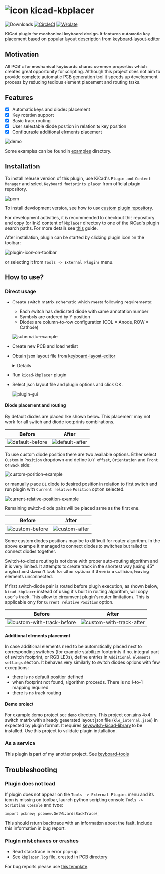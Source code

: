 # ![icon](resources/icon-github.png) kicad-kbplacer

![Downloads](https://img.shields.io/github/downloads/adamws/kicad-kbplacer/total)
[![CircleCI](https://circleci.com/gh/adamws/kicad-kbplacer.svg?style=shield)](https://circleci.com/gh/adamws/kicad-kbplacer/tree/master)
[![Weblate](https://hosted.weblate.org/widgets/kicad-kbplacer/-/master-source/svg-badge.svg)](https://hosted.weblate.org/engage/kicad-kbplacer/)

KiCad plugin for mechanical keyboard design. It features automatic key placement
based on popular layout description from [keyboard-layout-editor](http://www.keyboard-layout-editor.com/)

## Motivation

All PCB's for mechanical keyboards shares common properties which creates great
opportunity for scripting. Although this project does not aim to provide
complete automatic PCB generation tool it speeds up development process
by reducing tedious element placement and routing tasks.

## Features

- [x] Automatic keys and diodes placement
- [x] Key rotation support
- [x] Basic track routing
- [x] User selectable diode position in relation to key position
- [x] Configurable additional elements placement

![demo](resources/demo.gif)

Some examples can be found in [examples](./examples) directory.

## Installation

To install release version of this plugin, use KiCad's `Plugin and Content Manager`
and select `Keyboard footprints placer` from official plugin repository.

![pcm](resources/pcm.png)

To install development version, see how to use [custom plugin repository](./docs/custom_repository.md).

For development activities, it is recommended to checkout this repository and copy (or link)
content of `kbplacer` directory to one of the KiCad's plugin search paths.
For more details see [this](https://dev-docs.kicad.org/en/python/pcbnew/) guide.

After installation, plugin can be started by clicking plugin icon on the toolbar:

![plugin-icon-on-toolbar](resources/plugin-icon-on-toolbar.png)

or selecting it from `Tools -> External Plugins` menu.

## How to use?

### Direct usage

- Create switch matrix schematic which meets following requirements:
  - Each switch has dedicated diode with same annotation number
  - Symbols are ordered by Y position
  - Diodes are column-to-row configuration (COL = Anode, ROW = Cathode)

  ![schematic-example](resources/schematic-example.png)

- Create new PCB and load netlist
- Obtain json layout file from [keyboard-layout-editor](http://www.keyboard-layout-editor.com/)
  <details>
  <summary>Details</summary>

    ![kle-download](resources/kle-download.png)

    - Plugin supports internal [kle-serial](https://github.com/ijprest/kle-serial) layout files.
      Detection of layout format will be done automatically.
      Conversion between layout downloaded from keyboard-layout-editor and its internal form
      can be done with [https://adamws.github.io/kle-serial](https://adamws.github.io/kle-serial/)
      or [keyboard-tools.xyz/kle-converter](http://keyboard-tools.xyz/kle-converter)

  </details>

- Run `kicad-kbplacer` plugin
- Select json layout file and plugin options and click OK.

  ![plugin-gui](resources/plugin-gui.png)

#### Diode placement and routing

By default diodes are placed like shown below. This placement may not work for all switch and diode
footprints combinations.

Before | After
--- | ---
![default-before](./resources/default-before.png) | ![default-after](./resources/default-after.png)

To use custom diode position there are two available options. Either select `Custom` in `Position` dropdown
and define `X/Y offset`, `Orientation` and `Front` or `Back` side:

  ![custom-position-example](resources/custom-position-example.png)

or manually place `D1` diode to desired position in relation to first switch and run plugin with
`Current relative` `Position` option selected.

  ![current-relative-position-example](resources/current-relative-position-example.png)

Remaining switch-diode pairs will be placed same as the first one.

Before | After
--- | ---
![custom-before](./resources/custom-before.png) | ![custom-after](./resources/custom-after.png)

Some custom diodes positions may be to difficult for router algorithm.
In the above example it managed to connect diodes to switches but failed to connect diodes together.

Switch-to-diode routing is not done with proper auto-routing algorithm and it is very limited.
It attempts to create track in the shortest way (using 45&deg; angles) and doesn't look for other options
if there is a collision, leaving elements unconnected.

If first switch-diode pair is routed before plugin execution, as shown below, `kicad-kbplacer` instead of
using it's built in routing algorithm, will copy user's track. This allow to circumvent plugin's router
limitations. This is applicable only for `Current relative` `Position` option.

Before | After
--- | ---
![custom-with-track-before](./resources/custom-with-track-before.png) | ![custom-with-track-after](./resources/custom-with-track-after.png)

#### Additional elements placement

In case additional elements need to be automatically placed next to corresponding switches (for example
stabilizer footprints if not integral part of switch footprint, or RGB LEDs), define entries
in `Additional elements settings` section. It behaves very similarly to switch diodes options with few exceptions:

- there is no default position defined
- when footprint not found, algorithm proceeds. There is no 1-to-1 mapping required
- there is no track routing

#### Demo project

For example demo project see `demo` directory. This project contains 4x4 switch matrix with
already generated layout json file (`kle_internal.json`) in expected by plugin format.
It requires [keyswitch-kicad-library](https://github.com/perigoso/keyswitch-kicad-library) to be installed.
Use this project to validate plugin installation.

### As a service

This plugin is part of my another project. See [keyboard-tools](https://github.com/adamws/keyboard-tools)

## Troubleshooting

### Plugin does not load

If plugin does not appear on the `Tools -> External Plugins` menu and its icon is missing on toolbar,
launch python scripting console `Tools -> Scripting Console` and type:

```
import pcbnew; pcbnew.GetWizardsBackTrace()
```

This should return backtrace with an information about the fault. Include this information in bug report.

### Plugin misbehaves or crashes

- Read stacktrace in error pop-up
- See `kbplacer.log` file, created in PCB directory

For bug reports please use [this template](https://github.com/adamws/kicad-kbplacer/issues/new?template=bug_report.md).

